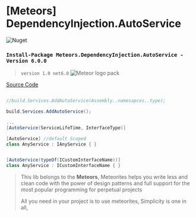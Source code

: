 # [Meteors]  DependencyInjection.AutoService
<img alt="Nuget" src="https://img.shields.io/nuget/dt/Meteors.DependencyInjection.AutoService?color=green&logo=nuget&logoColor=blue&style=for-the-badge">

### ``Install-Package Meteors.DependencyInjection.AutoService -Version 6.0.0``

> `version 1.0 net6.0`
![Meteor logo pack](https://user-images.githubusercontent.com/48151918/175791394-3913f060-5551-435c-adda-5bc487964f1c.png)

[Source Code](https://github.com/MhozaifaA/DependencyInjection.AutoService)

``` C#

//build.Services.AddAutoService(Assembly..namesapces..type);

build.Services.AddAutoService();

...
[AutoService(ServiceLifeTime, InterfaceType)]

[AutoService] //default Scoped
class AnyService : IAnyService { }


[AutoService(typeOf(ICustomInterfaceName))]
class AnyService : ICustomInterfaceName { }


```




> This lib belongs to the **Meteors**,
> Meteorites helps you write less and clean code with the power of design patterns and full support for the most popular programming for perpetual projects
>
> All you need in your project is to use meteorites,
> Simplicity is one in all,


